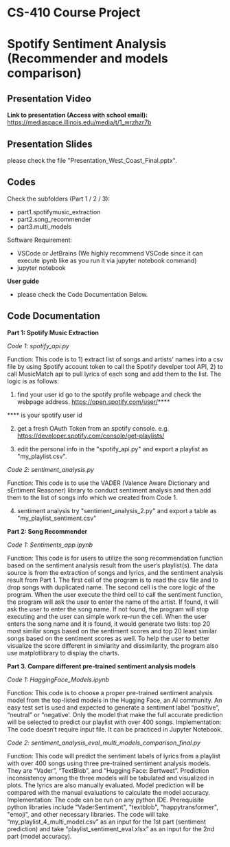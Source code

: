 # CS-410 Course Project
# Spotify Sentiment Analysis (Recommender and models comparison)

## Presentation Video
**Link to presentation (Access with school email):**
https://mediaspace.illinois.edu/media/t/1_wrzhzr7b

## Presentation Slides
please check the file "Presentation_West_Coast_Final.pptx".

## Codes

  Check the subfolders (Part 1 / 2 / 3):
  - part1.spotifymusic_extraction
  - part2.song_recommender
  - part3.multi_models
  
  Software Requirement:
  - VSCode or JetBrains (We highly recommend VSCode since it can execute ipynb like as you run it via jupyter notebook command)
  - jupyter notebook 

  **User guide**
  - please check the Code Documentation Below.

## Code Documentation

**Part 1: Spotify Music Extraction**

*Code 1: spotify_api.py*

Function: This code is to 1) extract list of songs and artists' names into a csv file by using Spotify account token to call the Spotify develper tool API, 2) to call MusicMatch api to pull lyrics of each song and add them to the list. The logic is as follows:

1. find your user id
go to the spotify profile webpage and check the webpage address. https://open.spotify.com/user/****

**** is your spotify user id 

2. get a fresh OAuth Token
from an spotify console. e.g. https://developer.spotify.com/console/get-playlists/

3. edit the personal info in the "spotify_api.py" and export a playlist as "my_playlist.csv". 

*Code 2: sentiment_analysis.py*

Function: This code is to use the VADER (Valence Aware Dictionary and sEntiment Reasoner) library to conduct sentiment analysis and then add them to the list of songs info which we created from Code 1.

4. sentiment analysis
try "sentiment_analysis_2.py" and export a table as "my_playlist_sentiment.csv"


**Part 2: Song Recommender**

*Code 1: Sentiments_app.ipynb*

Function: This code is for users to utilize the song recommendation function based on the sentiment analysis result from the user’s playlist(s). The data source is from the extraction of songs and lyrics, and the sentiment analysis result from Part 1. The first cell of the program is to read the csv file and to drop songs with duplicated name. The second cell is the core logic of the program. When the user execute the third cell to call the sentiment function, the program will ask the user to enter the name of the artist. If found, it will ask the user to enter the song name. If not found, the program will stop executing and the user can simple work re-run the cell. When the user enters the song name and it is found, it would generate two lists: top 20 most similar songs based on the sentiment scores and top 20 least similar songs based on the sentiment scores as well. To help the user to better visualize the score different in similarity and dissimilarity, the program also use matplotlibrary to display the charts. 

**Part 3. Compare different pre-trained sentiment analysis models**

*Code 1: HaggingFace_Models.ipynb*

Function: This code is to choose a proper pre-trained sentiment analysis model from the top-listed models in the Hugging Face, an AI community. An easy test set is used and expected to generate a sentiment label “positive”, “neutral” or “negative’. Only the model that make the full accurate prediction will be selected to predict our playlist with over 400 songs. 
Implementation: The code doesn’t require input file. It can be practiced in Jupyter Notebook. 

*Code 2: sentiment_analysis_eval_multi_models_comparison_final.py*

Function: This code will predict the sentiment labels of lyrics from a playlist with over 400 songs using three pre-trained sentiment analysis models. They are “Vader”, “TextBlob”, and “Hugging Face: Bertweet”. Prediction inconsistency among the three models will be tabulated and visualized in plots. The lyrics are also manually evaluated. Model prediction will be compared with the manual evaluations to calculate the model accuracy. 
Implementation: The code can be run on any python IDE. Prerequisite python libraries include ”VaderSentiment", "textblob", "happytransformer", "emoji", and other necessary libraries. The code will take “my_playlist_4_multi_model.csv” as an input for the 1st part (sentiment prediction) and take “playlist_sentiment_eval.xlsx” as an input for the 2nd part (model accuracy).


